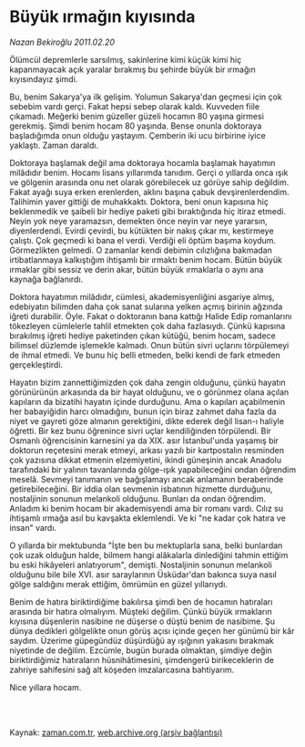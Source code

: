 # Büyük ırmağın kıyısında

*Nazan Bekiroğlu 2011.02.20*

<td class="columnist-detail">
<p>Ölümcül depremlerle sarsılmış, sakinlerine kimi küçük kimi hiç kapanmayacak açık yaralar bırakmış bu şehirde büyük bir ırmağın kıyısındayız şimdi.</p>
<p>
<div id="haberMetinDiv">
<p>Bu, benim Sakarya'ya ilk gelişim. Yolumun Sakarya'dan geçmesi için çok sebebim vardı gerçi. Fakat hepsi sebep olarak kaldı. Kuvveden fiile çıkamadı. Meğerki benim güzeller güzeli hocamın 80 yaşına girmesi gerekmiş. Şimdi benim hocam 80 yaşında. Bense onunla doktoraya başladığımda onun olduğu yaştayım. Çemberin iki ucu birbirine iyice yaklaştı. Zaman daraldı.
<p> Doktoraya başlamak değil ama doktoraya hocamla başlamak hayatımın milâdıdır benim. Hocamı lisans yıllarımda tanıdım. Gerçi o yıllarda onca ışık ve gölgenin arasında onu net olarak görebilecek uz görüye sahip değildim. Fakat ayağı suya erken erenlerden, aklını başına çabuk devşirenlerdendim. Talihimin yaver gittiği de muhakkaktı. Doktora, beni onun kapısına hiç beklenmedik ve şaibeli bir hediye paketi gibi bıraktığında hiç itiraz etmedi. Neyin yok neye yaramazsın, demekten önce neyin var neye yararsın, diyenlerdendi. Evirdi çevirdi, bu kütükten bir nakış çıkar mı, kestirmeye çalıştı. Çok geçmedi ki bana el verdi. Verdiği eli öptüm başıma koydum. Görmezlikten gelmedi. O zamanlar kendi debimin cılızlığına bakmadan irtibatlanmaya kalkıştığım ihtişamlı bir ırmaktı benim hocam. Bütün büyük ırmaklar gibi sessiz ve derin akar, bütün büyük ırmaklarla o aynı ana kaynağa bağlanırdı.
<p> Doktora hayatımın milâdıdır, cümlesi, akademisyenliğini asgariye almış, edebiyatın bilimden daha çok sanat sularına yelken açmış birinin ağzında iğreti durabilir. Öyle. Fakat o doktoranın bana kattığı Halide Edip romanlarını tökezleyen cümlelerle tahlil etmekten çok daha fazlasıydı. Çünkü kapısına bırakılmış iğreti hediye paketinden çıkan kütüğü, benim hocam, sadece bilimsel düzlemde işlemekle kalmadı. Onun bütün sivri uçlarını törpülemeyi de ihmal etmedi. Ve bunu hiç belli etmeden, belki kendi de fark etmeden gerçekleştirdi.
<p> Hayatın bizim zannettiğimizden çok daha zengin olduğunu, çünkü hayatın görünürünün arkasında da bir hayat olduğunu, ve o görünmez olana açılan kapıların da bizatihi hayatın içinde durduğunu. Ama o kapıları açabilmenin her babayiğidin harcı olmadığını, bunun için biraz zahmet daha fazla da niyet ve gayreti göze almanın gerektiğini, dikte ederek değil lisan-ı haliyle öğretti. Bir kez bunu öğrenince sivri uçlar kendiliğinden törpülendi. Bir Osmanlı öğrencisinin karnesini ya da XIX. asır İstanbul'unda yaşamış bir doktorun reçetesini merak etmeyi, arkası yazılı bir kartpostalın resminden çok yazısına dikkat etmenin elzemiyetini, ikindi güneşinin ancak Anadolu tarafındaki bir yalının tavanlarında gölge-ışık yapabileceğini ondan öğrendim meselâ. Sevmeyi tanımanın ve bağışlamayı ancak anlamanın beraberinde getirebileceğini. Bir iddia olan sevmenin isbatının hizmette durduğunu, nostaljinin sonunun melankoli olduğunu. Bunları da ondan öğrendim. Anladım ki benim hocam bir akademisyendi ama bir romanı vardı. Cılız su ihtişamlı ırmağa asıl bu kavşakta eklemlendi. Ve ki "ne kadar çok hatıra ve insan" vardı.
<p> O yıllarda bir mektubunda "İşte ben bu mektuplarla sana, belki bunlardan çok uzak olduğun halde, bilmem hangi alâkalarla dinlediğini tahmin ettiğim bu eski hikâyeleri anlatıyorum", demişti. Nostaljinin sonunun melankoli olduğunu bile bile XVI. asır saraylarının Üsküdar'dan bakınca suya nasıl gölge saldığını merak ettiğim, ömrümün en güzel yıllarıydı.
<p> Benim de hatıra biriktirdiğime bakılırsa şimdi ben de hocamın hatıraları arasında bir hatıra olmalıyım. Müşteki değilim. Çünkü büyük ırmakların kıyısına düşenlerin nasibine ne düşerse o düştü benim de nasibime. Şu dünya dedikleri gölgelikte onun görüş açısı içinde geçen her günümü bir kâr saydım. Üzerime güpegündüz düşürdüğü ay ışığının yakasını bırakmak niyetinde de değilim. Ezcümle, bugün burada olmaktan, şimdiye değin biriktirdiğimiz hatıraların hüsnihâtimesini, şimdengerü birikeceklerin de zahriye sahifesini sağ alt köşeden imzalarcasına bahtiyarım.
<p> Nice yıllara hocam.</p></p></p></p></p></p></p></div>
</p>


<p><br>
		 </br></p></td>

Kaynak: [zaman.com.tr](http://zaman.com.tr/yazar.do?yazino=1096126), [web.archive.org (arşiv bağlantısı)](http://web.archive.org/web/20110225025916/http://www.zaman.com.tr:80/yazar.do?yazino=1096126)
